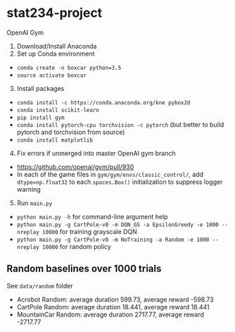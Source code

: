 # stat234-project
OpenAI Gym

1. Download/Install Anaconda
2. Set up Conda environment
- ``conda create -n boxcar python=3.5``
- ``source activate boxcar``

3. Install packages
- ``conda install -c https://conda.anaconda.org/kne pybox2d``
- ``conda install scikit-learn``
- ``pip install gym``
- ``conda install pytorch-cpu torchvision -c pytorch`` (but better to build pytorch and torchvision from source)
- ``conda install matplotlib``
4. Fix errors if unmerged into master OpenAI gym branch
- https://github.com/openai/gym/pull/930
- In each of the game files in `gym/gym/envs/classic_control/`, add `dtype=np.float32` to each `spaces.Box()` initialization to suppress logger warning
5. Run ``main.py``
- ``python main.py -h`` for command-line argument help
- ``python main.py -g CartPole-v0 -m DQN_GS -a EpsilonGreedy -e 1000 --nreplay 10000`` for training grayscale DQN
- ``python main.py -g CartPole-v0 -m NoTraining -a Random -e 1000 --nreplay 10000`` for random policy

## Random baselines over 1000 trials
See ``data/random`` folder
- Acrobot Random: average duration 599.73, average reward -598.73
- CartPole Random: average duration 18.441, average reward 18.441
- MountainCar Random: average duration 2717.77, average reward -2717.77
